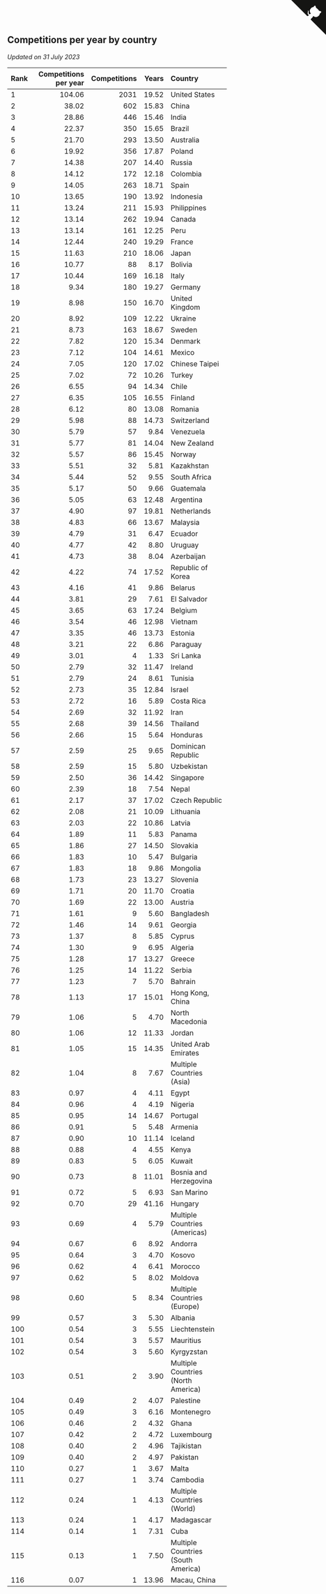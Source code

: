 ## Competitions per year by country

*Updated on 31 July 2023*

| Rank | Competitions per year | Competitions | Years | Country |
| :--- | ---: | ---: | ---: | :--- |
| 1 | 104.06 | 2031 | 19.52 | United States |
| 2 | 38.02 | 602 | 15.83 | China |
| 3 | 28.86 | 446 | 15.46 | India |
| 4 | 22.37 | 350 | 15.65 | Brazil |
| 5 | 21.70 | 293 | 13.50 | Australia |
| 6 | 19.92 | 356 | 17.87 | Poland |
| 7 | 14.38 | 207 | 14.40 | Russia |
| 8 | 14.12 | 172 | 12.18 | Colombia |
| 9 | 14.05 | 263 | 18.71 | Spain |
| 10 | 13.65 | 190 | 13.92 | Indonesia |
| 11 | 13.24 | 211 | 15.93 | Philippines |
| 12 | 13.14 | 262 | 19.94 | Canada |
| 13 | 13.14 | 161 | 12.25 | Peru |
| 14 | 12.44 | 240 | 19.29 | France |
| 15 | 11.63 | 210 | 18.06 | Japan |
| 16 | 10.77 | 88 | 8.17 | Bolivia |
| 17 | 10.44 | 169 | 16.18 | Italy |
| 18 | 9.34 | 180 | 19.27 | Germany |
| 19 | 8.98 | 150 | 16.70 | United Kingdom |
| 20 | 8.92 | 109 | 12.22 | Ukraine |
| 21 | 8.73 | 163 | 18.67 | Sweden |
| 22 | 7.82 | 120 | 15.34 | Denmark |
| 23 | 7.12 | 104 | 14.61 | Mexico |
| 24 | 7.05 | 120 | 17.02 | Chinese Taipei |
| 25 | 7.02 | 72 | 10.26 | Turkey |
| 26 | 6.55 | 94 | 14.34 | Chile |
| 27 | 6.35 | 105 | 16.55 | Finland |
| 28 | 6.12 | 80 | 13.08 | Romania |
| 29 | 5.98 | 88 | 14.73 | Switzerland |
| 30 | 5.79 | 57 | 9.84 | Venezuela |
| 31 | 5.77 | 81 | 14.04 | New Zealand |
| 32 | 5.57 | 86 | 15.45 | Norway |
| 33 | 5.51 | 32 | 5.81 | Kazakhstan |
| 34 | 5.44 | 52 | 9.55 | South Africa |
| 35 | 5.17 | 50 | 9.66 | Guatemala |
| 36 | 5.05 | 63 | 12.48 | Argentina |
| 37 | 4.90 | 97 | 19.81 | Netherlands |
| 38 | 4.83 | 66 | 13.67 | Malaysia |
| 39 | 4.79 | 31 | 6.47 | Ecuador |
| 40 | 4.77 | 42 | 8.80 | Uruguay |
| 41 | 4.73 | 38 | 8.04 | Azerbaijan |
| 42 | 4.22 | 74 | 17.52 | Republic of Korea |
| 43 | 4.16 | 41 | 9.86 | Belarus |
| 44 | 3.81 | 29 | 7.61 | El Salvador |
| 45 | 3.65 | 63 | 17.24 | Belgium |
| 46 | 3.54 | 46 | 12.98 | Vietnam |
| 47 | 3.35 | 46 | 13.73 | Estonia |
| 48 | 3.21 | 22 | 6.86 | Paraguay |
| 49 | 3.01 | 4 | 1.33 | Sri Lanka |
| 50 | 2.79 | 32 | 11.47 | Ireland |
| 51 | 2.79 | 24 | 8.61 | Tunisia |
| 52 | 2.73 | 35 | 12.84 | Israel |
| 53 | 2.72 | 16 | 5.89 | Costa Rica |
| 54 | 2.69 | 32 | 11.92 | Iran |
| 55 | 2.68 | 39 | 14.56 | Thailand |
| 56 | 2.66 | 15 | 5.64 | Honduras |
| 57 | 2.59 | 25 | 9.65 | Dominican Republic |
| 58 | 2.59 | 15 | 5.80 | Uzbekistan |
| 59 | 2.50 | 36 | 14.42 | Singapore |
| 60 | 2.39 | 18 | 7.54 | Nepal |
| 61 | 2.17 | 37 | 17.02 | Czech Republic |
| 62 | 2.08 | 21 | 10.09 | Lithuania |
| 63 | 2.03 | 22 | 10.86 | Latvia |
| 64 | 1.89 | 11 | 5.83 | Panama |
| 65 | 1.86 | 27 | 14.50 | Slovakia |
| 66 | 1.83 | 10 | 5.47 | Bulgaria |
| 67 | 1.83 | 18 | 9.86 | Mongolia |
| 68 | 1.73 | 23 | 13.27 | Slovenia |
| 69 | 1.71 | 20 | 11.70 | Croatia |
| 70 | 1.69 | 22 | 13.00 | Austria |
| 71 | 1.61 | 9 | 5.60 | Bangladesh |
| 72 | 1.46 | 14 | 9.61 | Georgia |
| 73 | 1.37 | 8 | 5.85 | Cyprus |
| 74 | 1.30 | 9 | 6.95 | Algeria |
| 75 | 1.28 | 17 | 13.27 | Greece |
| 76 | 1.25 | 14 | 11.22 | Serbia |
| 77 | 1.23 | 7 | 5.70 | Bahrain |
| 78 | 1.13 | 17 | 15.01 | Hong Kong, China |
| 79 | 1.06 | 5 | 4.70 | North Macedonia |
| 80 | 1.06 | 12 | 11.33 | Jordan |
| 81 | 1.05 | 15 | 14.35 | United Arab Emirates |
| 82 | 1.04 | 8 | 7.67 | Multiple Countries (Asia) |
| 83 | 0.97 | 4 | 4.11 | Egypt |
| 84 | 0.96 | 4 | 4.19 | Nigeria |
| 85 | 0.95 | 14 | 14.67 | Portugal |
| 86 | 0.91 | 5 | 5.48 | Armenia |
| 87 | 0.90 | 10 | 11.14 | Iceland |
| 88 | 0.88 | 4 | 4.55 | Kenya |
| 89 | 0.83 | 5 | 6.05 | Kuwait |
| 90 | 0.73 | 8 | 11.01 | Bosnia and Herzegovina |
| 91 | 0.72 | 5 | 6.93 | San Marino |
| 92 | 0.70 | 29 | 41.16 | Hungary |
| 93 | 0.69 | 4 | 5.79 | Multiple Countries (Americas) |
| 94 | 0.67 | 6 | 8.92 | Andorra |
| 95 | 0.64 | 3 | 4.70 | Kosovo |
| 96 | 0.62 | 4 | 6.41 | Morocco |
| 97 | 0.62 | 5 | 8.02 | Moldova |
| 98 | 0.60 | 5 | 8.34 | Multiple Countries (Europe) |
| 99 | 0.57 | 3 | 5.30 | Albania |
| 100 | 0.54 | 3 | 5.55 | Liechtenstein |
| 101 | 0.54 | 3 | 5.57 | Mauritius |
| 102 | 0.54 | 3 | 5.60 | Kyrgyzstan |
| 103 | 0.51 | 2 | 3.90 | Multiple Countries (North America) |
| 104 | 0.49 | 2 | 4.07 | Palestine |
| 105 | 0.49 | 3 | 6.16 | Montenegro |
| 106 | 0.46 | 2 | 4.32 | Ghana |
| 107 | 0.42 | 2 | 4.72 | Luxembourg |
| 108 | 0.40 | 2 | 4.96 | Tajikistan |
| 109 | 0.40 | 2 | 4.97 | Pakistan |
| 110 | 0.27 | 1 | 3.67 | Malta |
| 111 | 0.27 | 1 | 3.74 | Cambodia |
| 112 | 0.24 | 1 | 4.13 | Multiple Countries (World) |
| 113 | 0.24 | 1 | 4.17 | Madagascar |
| 114 | 0.14 | 1 | 7.31 | Cuba |
| 115 | 0.13 | 1 | 7.50 | Multiple Countries (South America) |
| 116 | 0.07 | 1 | 13.96 | Macau, China |


<a href="https://github.com/JustinTimeCuber/wca_statistics" class="github-corner" aria-label="View source on Github"><svg width="80" height="80" viewBox="0 0 250 250" style="fill:#151513; color:#fff; position: absolute; top: 0; border: 0; right: 0;" aria-hidden="true"><path d="M0,0 L115,115 L130,115 L142,142 L250,250 L250,0 Z"></path><path d="M128.3,109.0 C113.8,99.7 119.0,89.6 119.0,89.6 C122.0,82.7 120.5,78.6 120.5,78.6 C119.2,72.0 123.4,76.3 123.4,76.3 C127.3,80.9 125.5,87.3 125.5,87.3 C122.9,97.6 130.6,101.9 134.4,103.2" fill="currentColor" style="transform-origin: 130px 106px;" class="octo-arm"></path><path d="M115.0,115.0 C114.9,115.1 118.7,116.5 119.8,115.4 L133.7,101.6 C136.9,99.2 139.9,98.4 142.2,98.6 C133.8,88.0 127.5,74.4 143.8,58.0 C148.5,53.4 154.0,51.2 159.7,51.0 C160.3,49.4 163.2,43.6 171.4,40.1 C171.4,40.1 176.1,42.5 178.8,56.2 C183.1,58.6 187.2,61.8 190.9,65.4 C194.5,69.0 197.7,73.2 200.1,77.6 C213.8,80.2 216.3,84.9 216.3,84.9 C212.7,93.1 206.9,96.0 205.4,96.6 C205.1,102.4 203.0,107.8 198.3,112.5 C181.9,128.9 168.3,122.5 157.7,114.1 C157.9,116.9 156.7,120.9 152.7,124.9 L141.0,136.5 C139.8,137.7 141.6,141.9 141.8,141.8 Z" fill="currentColor" class="octo-body"></path></svg></a><style>.github-corner:hover .octo-arm{animation:octocat-wave 560ms ease-in-out}@keyframes octocat-wave{0%,100%{transform:rotate(0)}20%,60%{transform:rotate(-25deg)}40%,80%{transform:rotate(10deg)}}@media (max-width:500px){.github-corner:hover .octo-arm{animation:none}.github-corner .octo-arm{animation:octocat-wave 560ms ease-in-out}}</style>

